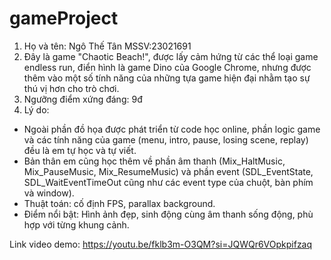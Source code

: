# gameProject
1. Họ và tên: Ngô Thế Tân MSSV:23021691
2. Đây là game "Chaotic Beach!", được lấy cảm hứng từ các thể loại game endless run, điển hình là game Dino của Google Chrome, nhưng được thêm vào một số tính năng của những tựa game hiện đại nhằm tạo sự thú vị hơn cho trò chơi.
3. Ngưỡng điểm xứng đáng: 9đ
4. Lý do:
- Ngoài phần đồ họa được phát triển từ code học online, phần logic game và các tính năng của game (menu, intro, pause, losing scene, replay) đều là em tự học và tự viết.
- Bản thân em cũng học thêm về phần âm thanh (Mix_HaltMusic, Mix_PauseMusic, Mix_ResumeMusic) và phần event (SDL_EventState, SDL_WaitEventTimeOut cũng như các event type của chuột, bàn phím và window).
- Thuật toán: cố định FPS, parallax background.
- Điểm nổi bật: Hình ảnh đẹp, sinh động cùng âm thanh sống động, phù hợp với từng khung cảnh.

Link video demo: https://youtu.be/fklb3m-O3QM?si=JQWQr6VOpkpifzaq
